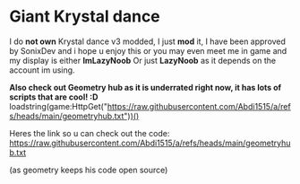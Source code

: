 # Giant Krystal dance

I do **not own** Krystal dance v3 modded, I just **mod** it, I have been approved by SonixDev and i hope u enjoy this or you may even meet me in game and my display is either **ImLazyNoob** Or just **LazyNoob** as it depends on the account im using.

**Also check out Geometry hub as it is underrated right now, it has lots of scripts that are cool! :D**
loadstring(game:HttpGet("https://raw.githubusercontent.com/Abdi1515/a/refs/heads/main/geometryhub.txt"))()
 
Heres the link so u can check out the code:
 https://raw.githubusercontent.com/Abdi1515/a/refs/heads/main/geometryhub.txt

(as geometry keeps his code open source)
